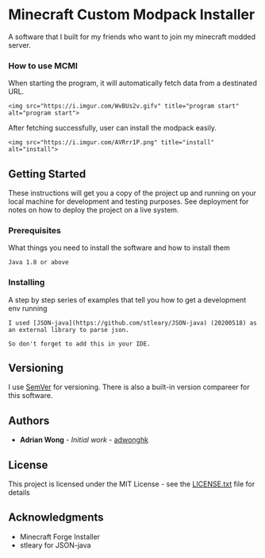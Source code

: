 # Minecraft Custom Modpack Installer

A software that I built for my friends who want to join my minecraft modded server.

### How to use MCMI

When starting the program, it will automatically fetch data from a destinated URL.
```
<img src="https://i.imgur.com/WvBUs2v.gifv" title="program start" alt="program start">
```

After fetching successfully, user can install the modpack easily.
```
<img src="https://i.imgur.com/AVRrr1P.png" title="install" alt="install">
```

## Getting Started

These instructions will get you a copy of the project up and running on your local machine for development and testing purposes. See deployment for notes on how to deploy the project on a live system.

### Prerequisites

What things you need to install the software and how to install them

```
Java 1.8 or above
```

### Installing

A step by step series of examples that tell you how to get a development env running

```
I used [JSON-java](https://github.com/stleary/JSON-java) (20200518) as an external library to parse json.

So don't forget to add this in your IDE.
```

## Versioning

I use [SemVer](http://semver.org/) for versioning. There is also a built-in version compareer for this software.

## Authors

* **Adrian Wong** - *Initial work* - [adwonghk](https://github.com/adwonghk)

## License

This project is licensed under the MIT License - see the [LICENSE.txt](LICENSE.txt) file for details

## Acknowledgments

* Minecraft Forge Installer
* stleary for JSON-java

